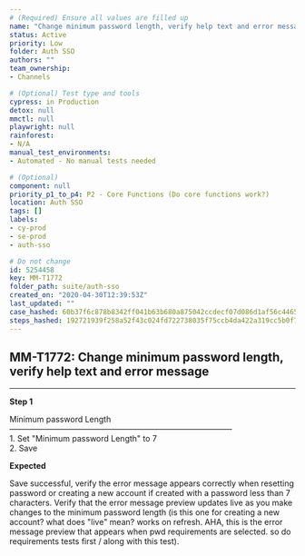 ```yaml
---
# (Required) Ensure all values are filled up
name: "Change minimum password length, verify help text and error message"
status: Active
priority: Low
folder: Auth SSO
authors: ""
team_ownership: 
- Channels

# (Optional) Test type and tools
cypress: in Production
detox: null
mmctl: null
playwright: null
rainforest: 
- N/A
manual_test_environments: 
- Automated - No manual tests needed

# (Optional)
component: null
priority_p1_to_p4: P2 - Core Functions (Do core functions work?)
location: Auth SSO
tags: []
labels: 
- cy-prod
- se-prod
- auth-sso

# Do not change
id: 5254458
key: MM-T1772
folder_path: suite/auth-sso
created_on: "2020-04-30T12:39:53Z"
last_updated: ""
case_hashed: 60b37f6c878b8342ff041b63b680a875042ccdecf07d086d1af56c4465f720bcb48a18900b812776910c1d2377e20348
steps_hashed: 192721939f258a52f43c024fd722738035f75ccb4da422a319cc5b0f775d1902a15e3f0f07305bfac5e094f808c99717
---
```


## MM-T1772: Change minimum password length, verify help text and error message

---

**Step 1**

Minimum password Length\
————————————————————————————\
1\. Set "Minimum password Length" to 7\
2\. Save

**Expected**

Save successful, verify the error message appears correctly when resetting password or creating a new account if created with a password less than 7 characters. Verify that the error message preview updates live as you make changes to the minimum password length (is this one for creating a new account? what does "live" mean? works on refresh. AHA, this is the error message preview that appears when pwd requirements are selected. so do requirements tests first / along with this test).

